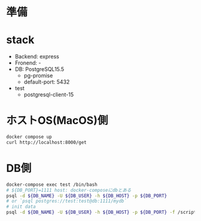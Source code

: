 # 準備

# stack

+ Backend: express
+ Fronend: -
+ DB: PostgreSQL15.5
  + pg-promise
  + default-port: 5432
+ test
  + postgresql-client-15

# ホストOS(MacOS)側

```sh
docker compose up
curl http://localhost:8000/get
```

# DB側

```sh
docker-compose exec test /bin/bash
# ${DB_PORT}=1111 host: docker-composeにdbとある
psql -d ${DB_NAME} -U ${DB_USER} -h ${DB_HOST} -p ${DB_PORT}
# or `psql postgres://test:test@db:1111/mydb`
# init data
psql -d ${DB_NAME} -U ${DB_USER} -h ${DB_HOST} -p ${DB_PORT} -f /script/init.sql
```